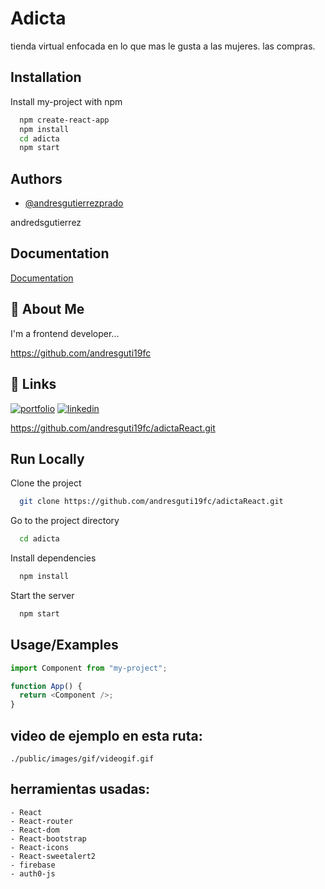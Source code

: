 # Adicta

tienda virtual enfocada en lo que mas le gusta a las mujeres. las compras.

## Installation

Install my-project with npm

```bash
  npm create-react-app
  npm install
  cd adicta
  npm start

```

## Authors

- [@andresgutierrezprado](https://github.com/andresguti19fc)

andredsgutierrez

## Documentation

[Documentation](https://linktodocumentation)

## 🚀 About Me

I'm a frontend developer...

https://github.com/andresguti19fc

## 🔗 Links

[![portfolio](https://github.com/andresguti19fc/portfolio.git)](https://katherinempeterson.com/)
[![linkedin](https://www.linkedin.com/in/andres-gutierrez-developer/)](https://www.linkedin.com/)

https://github.com/andresguti19fc/adictaReact.git

## Run Locally

Clone the project

```bash
  git clone https://github.com/andresguti19fc/adictaReact.git
```

Go to the project directory

```bash
  cd adicta
```

Install dependencies

```bash
  npm install
```

Start the server

```bash
  npm start
```

## Usage/Examples

```javascript
import Component from "my-project";

function App() {
  return <Component />;
}
```

## video de ejemplo en esta ruta:

```
./public/images/gif/videogif.gif

```

## herramientas usadas:

```
- React
- React-router
- React-dom
- React-bootstrap
- React-icons
- React-sweetalert2
- firebase
- auth0-js

```
